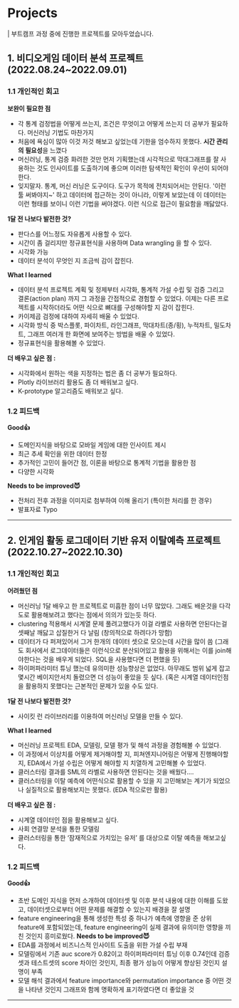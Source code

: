 # Projects
| 부트캠프 과정 중에 진행한 프로젝트를 모아두었습니다.
## 1. 비디오게임 데이터 분석 프로젝트 (2022.08.24~2022.09.01)
### 1.1 개인적인 회고
**보완이 필요한 점**    
- 각 통계 검정법을 어떻게 쓰는지, 조건은 무엇이고 어떻게 쓰는지 더 공부가 필요하다. 머신러닝 기법도 마찬가지
- 처음에 욕심이 많아 이것 저것 해보고 싶었는데 기한을 엄수하지 못했다. **시간 관리의 필요성**을 느꼈다
- 머신러닝, 통계 검증 화려한 것만 먼저 기획했는데 시각적으로 막대그래프를 잘 사용하는 것도 인사이트를 도출하기에 좋으며 이러한 탐색적인 확인이 우선이 되어야 한다.
- 잊지말자. 통계, 머신 러닝은 도구이다. 도구가 목적에 전치되어서는 안된다. '이런 툴 써봐야지~' 하고 데이터에 접근하는 것이 아니라, 이렇게 보았는데 이 데이터는 이런 형태를 보이니 이런 기법을 써야겠다. 이런 식으로 접근이 필요함을 깨닳았다.   
   
**1달 전 나보다 발전한 것?**   
- 판다스를 어느정도 자유롭게 사용할 수 있다.
- 시간이 좀 걸리지만 정규표현식을 사용하며 Data wrangling 을 할 수 있다.
- 시각화 가능
- 데이터 분석이 무엇인 지 조금씩 감이 잡힌다.   
   
**What I learned** 

- 데이터 분석 프로젝트 계획 및 정제부터 시각화, 통계적 가설 수립 및 검증 그리고 결론(action plan) 까지 그 과정을 간접적으로 경험할 수 있었다. 이제는 다른 프로젝트를 시작하더라도 어떤 식으로 뼈대를 구성해야할 지 감이 잡힌다.
- 카이제곱 검정에 대하여 자세히 배울 수 있었다.
- 시각화 방식 중 박스플롯, 파이차트, 라인그래프, 막대차트(종/횡), 누적차트, 밀도차트, 그래프 여러개 한 화면에 보여주는 방법을 배울 수 있었다.
- 정규표현식을 활용해볼 수 있었다.   
   
**더 배우고 싶은 점 :**   
- 시각화에서 원하는 색을 지정하는 법은 좀 더 공부가 필요하다.
- Plotly 라이브러리 활용도 좀 더 배워보고 싶다.
- K-prototype 알고리즘도 배워보고 싶다.   
   
### 1.2 피드백
**Good👍**   
- 도메인지식을 바탕으로 모바일 게임에 대한 인사이트 제시
- 최근 추세 확인을 위한 데이터 한정
- 추가적인 고민이 들어간 점, 이론을 바탕으로 통계적 기법을 활용한 점
- 다양한 시각화   
   
**Needs to be improved😈**
- 전처리 전후 과정을 이미지로 첨부하여 이해 올리기 (특이한 처리를 한 경우)
- 발표자료 Typo

-----

## 2. 인게임 활동 로그데이터 기반 유저 이탈예측 프로젝트 (2022.10.27~2022.10.30)
### 1.1 개인적인 회고
**어려웠던 점**    
- 머신러닝 1달 배우고 한 프로젝트로 미흡한 점이 너무 많았다. 그래도 배운것을 다각도로 활용해보려고 했다는 점에서 의의가 있는듯 하다.
- clustering 적용해서 시계열 문제 풀려고했다가 이걸 라벨로 사용하면 안된다는걸 셋째날 깨닳고 삽질한거 다 날림 (창의적으로 하려다가 망함)
- 데이터가 다 퍼져있어서 그거 한개의 데이터 셋으로 모으는데 시간을 많이 씀 (그래도 회사에서 로그데이터들은 이런식으로 분산되어있고 활용을 위해서는 이를 join해야한다는 것을 배우게 되었다. SQL을 사용했다면 더 편했을 듯)
- 하이퍼파라미터 튜닝 했는데 유의미한 성능향상은 없었다. 아무래도 범위 넓게 잡고 몇시간 베이지안서치 돌렸으면 더 성능이 좋았을 듯 싶다. (혹은 시계열 데이터인점을 활용하지 못했다는 근본적인 문제가 있을 수도 있다. 
   
**1달 전 나보다 발전한 것?**   
- 사이킷 런 라이브러리를 이용하여 머신러닝 모델을 만들 수 있다.
   
**What I learned** 
- 머신러닝 프로젝트 EDA, 모델링, 모델 평가 및 해석 과정을 경험해볼 수 있었다.
- 이 과정에서 이상치를 어떻게 제거해야할 지, 피쳐엔지니어링은 어떻게 진행해야할 지, EDA에서 가설 수립은 어떻게 해야할 지 치열하게 고민해볼 수 있었다.
- 클러스터링 결과를 SML의 라벨로 사용하면 안된다는 것을 배웠다....
- 클러스터링을 이탈 예측에 어떤식으로 활용할 수 있을 지 고민해보는 계기가 되었으나 실질적으로 활용해보지는 못했다. (EDA 적으로만 활용)
   
**더 배우고 싶은 점 :**   
- 시계열 데이터인 점을 활용해보고 싶다.
- 사회 연결망 분석을 통한 모델링
- 클러스터링을 통한 ‘잠재적으로 가치있는 유저’ 를 대상으로 이탈 예측을 해보고싶다.
   
### 1.2 피드백
**Good👍**   
- 초반 도메인 지식을 먼저 소개하여 데이터셋 및 이후 분석 내용에 대한 이해를 도왔고, 데이터셋으로부터 어떤 문제를 해결할 수 있는지 배경을 잘 설명
- feature engineering을 통해 생성한 특성 중 하나가 예측에 영향을 준 상위 feature에 포함되었는데, feature engineering이 실제 결과에 유의미한 영향을 끼친 것인지 흥미로웠다.
**Needs to be improved😈**
- EDA를 과정에서 비즈니스적 인사이트 도출을 위한 가설 수립 부재
- 모델링에서 기존 auc score가 0.82이고 하이퍼파라미터 튜닝 이후 0.74인데 검증셋과 테스트셋의 score 차이인 것인지, 최종 평가 성능이 어떻게 향상된 것인지 설명이 부족
- 모델 해석 결과에서 feature importance와 permutation importance 중 어떤 것을 나타낸 것인지 그래프와 함께 명확하게 표기하였다면 더 좋았을 것

-----
